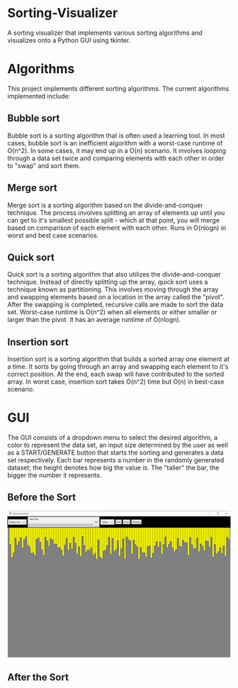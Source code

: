 # Sorting-Visualizer

A sorting visualizer that implements various sorting algorithms and visualizes onto a Python GUI using tkinter.

# Algorithms
This project implements different sorting algorithms. The current algorithms implemented include:

## Bubble sort
Bubble sort is a sorting algorithm that is often used a learning tool. In most cases, bubble sort is an inefficient algorithm with a worst-case runtime of O(n^2). In some cases, it may end up in a O(n) scenario. It involves looping through a data set twice and comparing elements with each other in order to "swap" and sort them.

## Merge sort
Merge sort is a sorting algorithm based on the divide-and-conquer technique. The process involves splitting an array of elements up until you can get to it's smallest possible split - which at that point, you will merge based on comparison of each element with each other. Runs in O(nlogn) in worst and best case scenarios.

## Quick sort
Quick sort is a sorting algorithm that also utilizes the divide-and-conquer technique. Instead of directly splitting up the array, quick sort uses a technique known as partitioning. This involves moving through the array and swapping elements based on a location in the array called the "pivot". After the swapping is completed, recursive calls are made to sort the data set. Worst-case runtime is O(n^2) when all elements or either smaller or larger than the pivot. It has an average runtime of O(nlogn). 

## Insertion sort
Insertion sort is a sorting algorithm that builds a sorted array one element at a time. It sorts by going through an array and swapping each element to it's correct position. At the end, each swap will have contributed to the sorted array. In worst case, insertion sort takes O(n^2) time but O(n) in best-case scenario.

# GUI
The GUI consists of a dropdown menu to select the desired algorithm, a color to represent the data set, an input size determined by the user as well as a START/GENERATE button that starts the sorting and generates a data set respectively. Each bar represents a number in the randomly generated dataset; the height denotes how big the value is. The "taller" the bar, the bigger the number it represents.

## Before the Sort
![](images/before_sort.png)


## After the Sort
